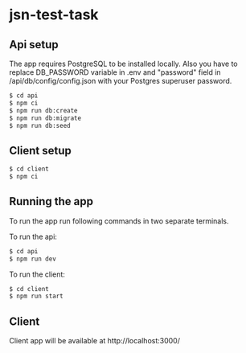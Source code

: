 # jsn-test-task

## Api setup

The app requires PostgreSQL to be installed locally. Also you have to replace DB_PASSWORD variable in .env and "password" field in /api/db/config/config.json with your Postgres superuser password.

```bash
$ cd api
$ npm ci
$ npm run db:create
$ npm run db:migrate
$ npm run db:seed
```
## Client setup

```bash
$ cd client
$ npm ci
```

## Running the app

To run the app run following commands in two separate terminals.

To run the api:
```bash
$ cd api
$ npm run dev
```

To run the client:
```bash
$ cd client
$ npm run start
```

## Client

Client app will be available at http://localhost:3000/
